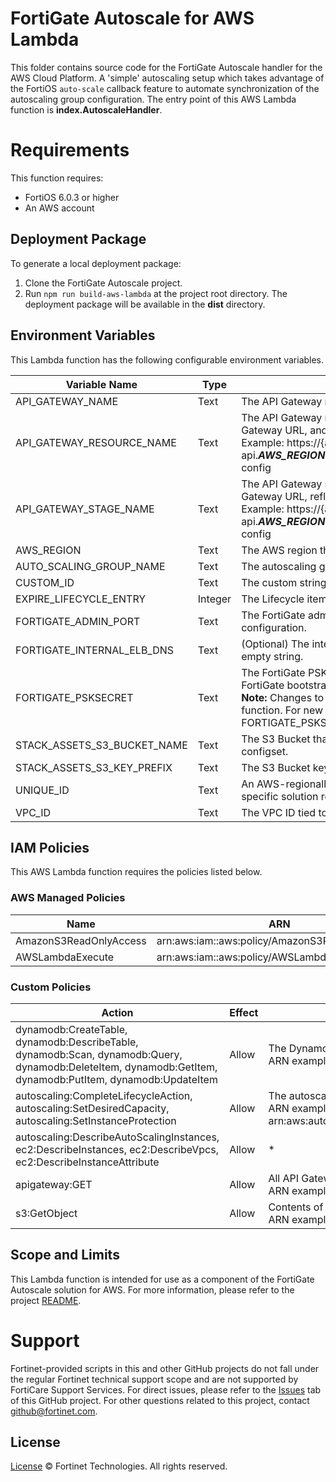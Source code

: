 # FortiGate Autoscale for AWS Lambda
This folder contains source code for the FortiGate Autoscale handler for the AWS Cloud Platform. A 'simple' autoscaling setup which takes advantage of the FortiOS `auto-scale` callback feature to automate synchronization of the autoscaling group configuration.
The entry point of this AWS Lambda function is **index.AutoscaleHandler**.
# Requirements
This function requires:
* FortiOS 6.0.3 or higher
* An AWS account
## Deployment Package
To generate a local deployment package:
  1. Clone the FortiGate Autoscale project.
  2. Run `npm run build-aws-lambda` at the project root directory.
The deployment package will be available in the **dist** directory.
## Environment Variables
This Lambda function has the following configurable environment variables.

| Variable Name | Type | Description |
| ------ | ------ | ------ |
| API_GATEWAY_NAME | Text | The API Gateway name tied to this Lambda function.|
| API_GATEWAY_RESOURCE_NAME | Text | The API Gateway resource name tied to this Lambda function. An additional section will be added to the API Gateway URL, and will be reflected in the ***API_GATEWAY_RESOURCE_NAME*** part of the URL.<br>Example: https://{api}.execute-api.***AWS_REGION***.amazonaws.com/***API_GATEWAY_STAGE_NAME***/***API_GATEWAY_RESOURCE_NAME***/get-config|
| API_GATEWAY_STAGE_NAME | Text | The API Gateway stage name tied to this Lambda function. An additional section will be added to the API Gateway URL, reflected in the ***API_GATEWAY_STAGE_NAME*** part of the URL.<br>Example: https://{api}.execute-api.***AWS_REGION***.amazonaws.com/***API_GATEWAY_STAGE_NAME***/***API_GATEWAY_RESOURCE_NAME***/get-config|
| AWS_REGION | Text | The AWS region that this Lambda function serves.|
| AUTO_SCALING_GROUP_NAME | Text | The autoscaling group name tied to this Lambda function.|
| CUSTOM_ID | Text | The custom string this Lambda function uses to look for resources such as DynamoDB tables.|
| EXPIRE_LIFECYCLE_ENTRY | Integer | The Lifecycle item expiry time in seconds. The default value is 300. |
| FORTIGATE_ADMIN_PORT | Text | The FortiGate admin port. Each new FortiGate instance will have this added to the FortiGate bootstrapping configuration. |
| FORTIGATE_INTERNAL_ELB_DNS | Text | (Optional) The internal elastic load balancer name tied to this Lambda function. The default value is an empty string.|
| FORTIGATE_PSKSECRET | Text | The FortiGate PSK secret for the HA feature. Each new FortiGate instance will have this added to the FortiGate bootstrapping configuration.<br>**Note:** Changes to the PSK Secret after FortiGate Autoscale has been deployed are not reflected in the <cloud> function. For new instances to be spawned with the changed PSK Secret, the environment variable FORTIGATE_PSKSECRET will need to be manually updated.|
| STACK_ASSETS_S3_BUCKET_NAME | Text | The S3 Bucket that stores the solution related assets. For example, the S3 Bucket where you uploaded the configset.|
| STACK_ASSETS_S3_KEY_PREFIX | Text | The S3 Bucket key to the *assets* folder in the S3 Bucket defined in ***STACK_ASSETS_S3_BUCKET_NAME***.|
| UNIQUE_ID | Text | An AWS-regionally unique ID for solution resources such as the DynamoDB name. This ID is used to look for specific solution resources.|
| VPC_ID | Text | The VPC ID tied to this Lambda function and its solution resources.|
## IAM Policies
This AWS Lambda function requires the policies listed below.

### AWS Managed Policies
| Name | ARN |
| ------ | ------ |
| AmazonS3ReadOnlyAccess | arn:aws:iam::aws:policy/AmazonS3ReadOnlyAccess |
| AWSLambdaExecute | arn:aws:iam::aws:policy/AWSLambdaExecute |
### Custom Policies
| Action | Effect | Resource (in ARN format) |
| ------ | ------ | ------ |
| dynamodb:CreateTable, dynamodb:DescribeTable, dynamodb:Scan, dynamodb:Query, dynamodb:DeleteItem, dynamodb:GetItem, dynamodb:PutItem, dynamodb:UpdateItem | Allow | The DynamoDB tables created in the solution stack using CloudFormation templates.<br>ARN example: arn:aws:dynamodb:***AWS_REGION***:***AWS_ACCOUNT_ID***:table/***TABLE_NAME***|
| autoscaling:CompleteLifecycleAction, autoscaling:SetDesiredCapacity, autoscaling:SetInstanceProtection | Allow | The autoscaling group created in the solution stack using CloudFormation templates.<br>ARN example: arn:aws:autoscaling:***AWS_REGION***:***AWS_ACCOUNT_ID***:autoScalingGroup:\*:autoScalingGroupName/***AUTO_SCALING_GROUP_NAME***|
| autoscaling:DescribeAutoScalingInstances, ec2:DescribeInstances, ec2:DescribeVpcs, ec2:DescribeInstanceAttribute | Allow | \* |
| apigateway:GET | Allow | All API Gateways in a certain region.<br>ARN example: arn:aws:apigateway:***AWS_REGION***::\* |
| s3:GetObject | Allow | Contents of the **assets** folder for a particular solution in an S3 Bucket, as specified by the **STACK_ASSETS_S3_KEY_PREFIX**.<br>ARN example: arn:aws:s3:::***STACK_ASSETS_S3_BUCKET_NAME***/***STACK_ASSETS_S3_KEY_PREFIX***/assets/configset/* |
## Scope and Limits
This Lambda function is intended for use as a component of the FortiGate Autoscale solution for AWS.
For more information, please refer to the project [README](https://github.com/fortinet/fortigate-autoscale/blob/1.0/README.md).
# Support
Fortinet-provided scripts in this and other GitHub projects do not fall under the regular Fortinet technical support scope and are not supported by FortiCare Support Services.
For direct issues, please refer to the [Issues](https://github.com/fortinet/fortigate-autoscale/issues) tab of this GitHub project.
For other questions related to this project, contact [github@fortinet.com](mailto:github@fortinet.com).
## License
[License](https://github.com/fortinet/fortigate-autoscale/blob/1.0/LICENSE) © Fortinet Technologies. All rights reserved.
